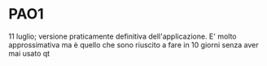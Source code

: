 # PAO1
11 luglio;
versione praticamente definitiva dell'applicazione.
E' molto approssimativa ma è quello che sono riuscito a fare in 10 giorni senza aver mai usato qt
